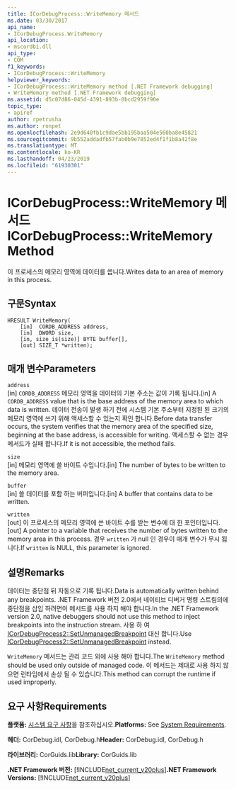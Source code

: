 ```yaml
---
title: ICorDebugProcess::WriteMemory 메서드
ms.date: 03/30/2017
api_name:
- ICorDebugProcess.WriteMemory
api_location:
- mscordbi.dll
api_type:
- COM
f1_keywords:
- ICorDebugProcess::WriteMemory
helpviewer_keywords:
- ICorDebugProcess::WriteMemory method [.NET Framework debugging]
- WriteMemory method [.NET Framework debugging]
ms.assetid: d5c07d86-045d-4391-893b-0bcd2959f90e
topic_type:
- apiref
author: rpetrusha
ms.author: ronpet
ms.openlocfilehash: 2e9d640fb1c9dae5bb195baa504e560ba8e45821
ms.sourcegitcommit: 9b552addadfb57fab0b9e7852ed4f1f1b8a42f8e
ms.translationtype: MT
ms.contentlocale: ko-KR
ms.lasthandoff: 04/23/2019
ms.locfileid: "61930301"
---
```

# <a name="icordebugprocesswritememory-method"></a><span data-ttu-id="2eaa1-102">ICorDebugProcess::WriteMemory 메서드</span><span class="sxs-lookup"><span data-stu-id="2eaa1-102">ICorDebugProcess::WriteMemory Method</span></span>
<span data-ttu-id="2eaa1-103">이 프로세스의 메모리 영역에 데이터를 씁니다.</span><span class="sxs-lookup"><span data-stu-id="2eaa1-103">Writes data to an area of memory in this process.</span></span>  
  
## <a name="syntax"></a><span data-ttu-id="2eaa1-104">구문</span><span class="sxs-lookup"><span data-stu-id="2eaa1-104">Syntax</span></span>  
  
```  
HRESULT WriteMemory(  
    [in]  CORDB_ADDRESS address,  
    [in]  DWORD size,  
    [in, size_is(size)] BYTE buffer[],  
    [out] SIZE_T *written);  
```  
  
## <a name="parameters"></a><span data-ttu-id="2eaa1-105">매개 변수</span><span class="sxs-lookup"><span data-stu-id="2eaa1-105">Parameters</span></span>  
 `address`  
 <span data-ttu-id="2eaa1-106">[in] `CORDB_ADDRESS` 메모리 영역을 데이터의 기본 주소는 값이 기록 됩니다.</span><span class="sxs-lookup"><span data-stu-id="2eaa1-106">[in] A `CORDB_ADDRESS` value that is the base address of the memory area to which data is written.</span></span> <span data-ttu-id="2eaa1-107">데이터 전송이 발생 하기 전에 시스템 기본 주소부터 지정된 된 크기의 메모리 영역에 쓰기 위해 액세스할 수 있는지 확인 합니다.</span><span class="sxs-lookup"><span data-stu-id="2eaa1-107">Before data transfer occurs, the system verifies that the memory area of the specified size, beginning at the base address, is accessible for writing.</span></span> <span data-ttu-id="2eaa1-108">액세스할 수 없는 경우 메서드가 실패 합니다.</span><span class="sxs-lookup"><span data-stu-id="2eaa1-108">If it is not accessible, the method fails.</span></span>  
  
 `size`  
 <span data-ttu-id="2eaa1-109">[in] 메모리 영역에 쓸 바이트 수입니다.</span><span class="sxs-lookup"><span data-stu-id="2eaa1-109">[in] The number of bytes to be written to the memory area.</span></span>  
  
 `buffer`  
 <span data-ttu-id="2eaa1-110">[in] 쓸 데이터를 포함 하는 버퍼입니다.</span><span class="sxs-lookup"><span data-stu-id="2eaa1-110">[in] A buffer that contains data to be written.</span></span>  
  
 `written`  
 <span data-ttu-id="2eaa1-111">[out] 이 프로세스의 메모리 영역에 쓴 바이트 수를 받는 변수에 대 한 포인터입니다.</span><span class="sxs-lookup"><span data-stu-id="2eaa1-111">[out] A pointer to a variable that receives the number of bytes written to the memory area in this process.</span></span> <span data-ttu-id="2eaa1-112">경우 `written` 가 null 인 경우이 매개 변수가 무시 됩니다.</span><span class="sxs-lookup"><span data-stu-id="2eaa1-112">If `written` is NULL, this parameter is ignored.</span></span>  
  
## <a name="remarks"></a><span data-ttu-id="2eaa1-113">설명</span><span class="sxs-lookup"><span data-stu-id="2eaa1-113">Remarks</span></span>  
 <span data-ttu-id="2eaa1-114">데이터는 중단점 뒤 자동으로 기록 됩니다.</span><span class="sxs-lookup"><span data-stu-id="2eaa1-114">Data is automatically written behind any breakpoints.</span></span> <span data-ttu-id="2eaa1-115">.NET Framework 버전 2.0에서 네이티브 디버거 명령 스트림의에 중단점을 삽입 하려면이 메서드를 사용 하지 해야 합니다.</span><span class="sxs-lookup"><span data-stu-id="2eaa1-115">In the .NET Framework version 2.0, native debuggers should not use this method to inject breakpoints into the instruction stream.</span></span> <span data-ttu-id="2eaa1-116">사용 하 여 [ICorDebugProcess2::SetUnmanagedBreakpoint](../../../../docs/framework/unmanaged-api/debugging/icordebugprocess2-setunmanagedbreakpoint-method.md) 대신 합니다.</span><span class="sxs-lookup"><span data-stu-id="2eaa1-116">Use [ICorDebugProcess2::SetUnmanagedBreakpoint](../../../../docs/framework/unmanaged-api/debugging/icordebugprocess2-setunmanagedbreakpoint-method.md) instead.</span></span>  
  
 <span data-ttu-id="2eaa1-117">`WriteMemory` 메서드는 관리 코드 외에 사용 해야 합니다.</span><span class="sxs-lookup"><span data-stu-id="2eaa1-117">The `WriteMemory` method should be used only outside of managed code.</span></span> <span data-ttu-id="2eaa1-118">이 메서드는 제대로 사용 하지 않으면 런타임에서 손상 될 수 있습니다.</span><span class="sxs-lookup"><span data-stu-id="2eaa1-118">This method can corrupt the runtime if used improperly.</span></span>  
  
## <a name="requirements"></a><span data-ttu-id="2eaa1-119">요구 사항</span><span class="sxs-lookup"><span data-stu-id="2eaa1-119">Requirements</span></span>  
 <span data-ttu-id="2eaa1-120">**플랫폼:** [시스템 요구 사항](../../../../docs/framework/get-started/system-requirements.md)을 참조하십시오.</span><span class="sxs-lookup"><span data-stu-id="2eaa1-120">**Platforms:** See [System Requirements](../../../../docs/framework/get-started/system-requirements.md).</span></span>  
  
 <span data-ttu-id="2eaa1-121">**헤더:** CorDebug.idl, CorDebug.h</span><span class="sxs-lookup"><span data-stu-id="2eaa1-121">**Header:** CorDebug.idl, CorDebug.h</span></span>  
  
 <span data-ttu-id="2eaa1-122">**라이브러리:** CorGuids.lib</span><span class="sxs-lookup"><span data-stu-id="2eaa1-122">**Library:** CorGuids.lib</span></span>  
  
 <span data-ttu-id="2eaa1-123">**.NET Framework 버전:** [!INCLUDE[net_current_v20plus](../../../../includes/net-current-v20plus-md.md)]</span><span class="sxs-lookup"><span data-stu-id="2eaa1-123">**.NET Framework Versions:** [!INCLUDE[net_current_v20plus](../../../../includes/net-current-v20plus-md.md)]</span></span>
